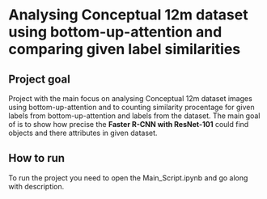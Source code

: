 # Analysing Conceptual 12m dataset using bottom-up-attention and comparing given label similarities 

## Project goal
Project with the main focus on analysing Conceptual 12m dataset images using bottom-up-attention and to counting similarity procentage for given labels from bottom-up-attention and labels from the dataset. The main goal of is to show how precise the **Faster R-CNN with ResNet-101** could find objects and there attributes in given dataset.

## How to run
To run the project you need to open the Main_Script.ipynb and go along with description.
